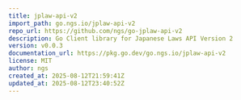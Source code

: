 ```yaml
---
title: jplaw-api-v2
import_path: go.ngs.io/jplaw-api-v2
repo_url: https://github.com/ngs/go-jplaw-api-v2
description: Go Client library for Japanese Laws API Version 2
version: v0.0.3
documentation_url: https://pkg.go.dev/go.ngs.io/jplaw-api-v2
license: MIT
author: ngs
created_at: 2025-08-12T21:59:41Z
updated_at: 2025-08-12T23:40:52Z
---
```

